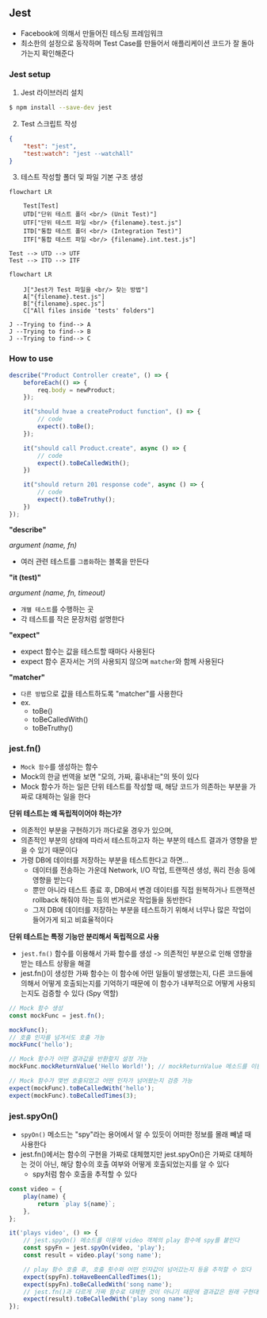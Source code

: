 ## Jest

- Facebook에 의해서 만들어진 테스팅 프레임워크
- 최소한의 설정으로 동작하며 Test Case를 만들어서 애플리케이션 코드가 잘 돌아가는지 확인해준다

### Jest setup

1. Jest 라이브러리 설치
```sh
$ npm install --save-dev jest
```

2. Test 스크립트 작성
```json
{
    "test": "jest",
    "test:watch": "jest --watchAll"
}
```

3. 테스트 작성할 폴더 및 파일 기본 구조 생성
```mermaid
flowchart LR

    Test[Test]
    UTD["단위 테스트 폴더 <br/> (Unit Test)"]
    UTF["단위 테스트 파일 <br/> {filename}.test.js"]
    ITD["통합 테스트 폴더 <br/> (Integration Test)"]
    ITF["통합 테스트 파일 <br/> {filename}.int.test.js"]

Test --> UTD --> UTF
Test --> ITD --> ITF
```

```mermaid
flowchart LR

    J["Jest가 Test 파일을 <br/> 찾는 방법"]
    A["{filename}.test.js"]
    B["{filename}.spec.js"]
    C["All files inside 'tests' folders"]

J --Trying to find--> A
J --Trying to find--> B
J --Trying to find--> C
```

### How to use

```js
describe("Product Controller create", () => {
    beforeEach(() => {
        req.body = newProduct;
    });

    it("should hvae a createProduct function", () => {
        // code
        expect().toBe();
    });

    it("should call Product.create", async () => {
        // code
        expect().toBeCalledWith();
    })

    it("should return 201 response code", async () => {
        // code
        expect().toBeTruthy();
    })
});
```

**"describe"**
<br/>

*argument (name, fn)*

- 여러 관련 테스트를 `그룹화`하는 블록을 만든다

**"it (test)"**
<br/>

*argument (name, fn, timeout)*

- `개별 테스트`를 수행하는 곳
- 각 테스트를 작은 문장처럼 설명한다

**"expect"**

- expect 함수는 값을 테스트할 때마다 사용된다
- expect 함수 혼자서는 거의 사용되지 않으며 `matcher`와 함께 사용된다

**"matcher"**

- `다른 방법`으로 값을 테스트하도록 "matcher"를 사용한다
- ex.
  - toBe()
  - toBeCalledWith()
  - toBeTruthy()

### jest.fn()

- `Mock 함수`를 생성하는 함수
- Mock의 한글 번역을 보면 "모의, 가짜, 흉내내는"의 뜻이 있다
- Mock 함수가 하는 일은 단위 테스트를 작성할 때, 해당 코드가 의존하는 부분을 가짜로 대체하는 일을 한다

**단위 테스트는 왜 독립적이어야 하는가?**

- 의존적인 부분을 구현하기가 까다로울 경우가 있으며,
- 의존적인 부분의 상태에 따라서 테스트하고자 하는 부분의 테스트 결과가 영향을 받을 수 있기 때문이다
- 가령 DB에 데이터를 저장하는 부분을 테스트한다고 하면...
  - 데이터를 전송하는 가운데 Network, I/O 작업, 트랜잭션 생성, 쿼리 전송 등에 영향을 받는다
  - 뿐만 아니라 테스트 종료 후, DB에서 변경 데이터를 직접 원복하거나 트랜잭션 rollback 해줘야 하는 등의 번거로운 작업들을 동반한다
  - 그저 DB에 데이터를 저장하는 부분을 테스트하기 위해서 너무나 많은 작업이 들어가게 되고 비효율적이다

**단위 테스트는 특정 기능만 분리해서 독립적으로 사용**

- `jest.fn()` 함수를 이용해서 가짜 함수를 생성 -> 의존적인 부분으로 인해 영향을 받는 테스트 상황을 해결
- jest.fn()이 생성한 가짜 함수는 이 함수에 어떤 일들이 발생했는지, 다른 코드들에 의해서 어떻게 호출되는지를 기억하기 때문에 이 함수가 내부적으로 어떻게 사용되는지도 검증할 수 있다 (Spy 역할)

```js
// Mock 함수 생성
const mockFunc = jest.fn();

mockFunc();
// 호출 인자를 넘겨서도 호출 가능
mockFunc('hello');

// Mock 함수가 어떤 결과값을 반환할지 설정 가능
mockFunc.mockReturnValue('Hello World!'); // mockReturnValue 메소드를 이용해 반환값 설정

// Mock 함수가 몇번 호출되었고 어떤 인자가 넘어왔는지 검증 가능
expect(mockFunc).toBeCalledWith('hello');
expect(mockFunc).toBeCalledTimes(3);
```

### jest.spyOn()

- `spyOn()` 메소드는 "spy"라는 용어에서 알 수 있듯이 어떠한 정보를 몰래 빼낼 때 사용한다
- jest.fn()에서는 함수의 구현을 가짜로 대체했지만 jest.spyOn()은 가짜로 대체하는 것이 아닌, 해당 함수의 호출 여부와 어떻게 호출되었는지를 알 수 있다
  - spy처럼 함수 호출을 추적할 수 있다

```js
const video = {
    play(name) {
        return `play ${name}`;
    },
};

it('plays video', () => {
    // jest.spyOn() 메소드를 이용해 video 객체의 play 함수에 spy를 붙인다
    const spyFn = jest.spyOn(video, 'play');
    const result = video.play('song name');

    // play 함수 호출 후, 호출 횟수와 어떤 인자값이 넘어갔는지 등을 추적할 수 있다
    expect(spyFn).toHaveBeenCalledTimes(1);
    expect(spyFn).toBeCalledWith('song name');
    // jest.fn()과 다르게 가짜 함수로 대체한 것이 아니기 때문에 결과값은 원래 구현대로 반환된다
    expect(result).toBeCalledWith('play song name');
});

```
